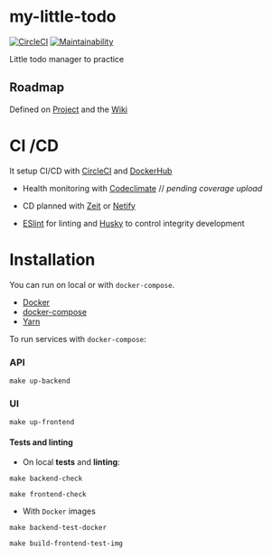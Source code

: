 # my-little-todo

[![CircleCI](https://circleci.com/gh/IsmiKin/my-little-todo.svg?style=svg)](https://circleci.com/gh/IsmiKin/my-little-todo)
[![Maintainability](https://api.codeclimate.com/v1/badges/c0643d08d5dd526688f6/maintainability)](https://codeclimate.com/github/IsmiKin/my-little-todo/maintainability)

Little todo manager to practice

## Roadmap

Defined on [Project](https://github.com/IsmiKin/my-little-todo/wiki) and the [Wiki](https://github.com/IsmiKin/my-little-todo/wiki)

# CI /CD

It setup CI/CD with [CircleCI](https://circleci.com) and [DockerHub](https://hub.docker.com/u/ismikin)

- Health monitoring with [Codeclimate](https://codeclimate.com/github/IsmiKin/my-little-todo) // _pending coverage upload_

- CD planned with [Zeit](zeit.co) or [Netify](https://www.netlify.com/)

* [ESlint](https://eslint.org/) for linting and [Husky](https://github.com/typicode/husky) to control integrity development

# Installation

You can run on local or with `docker-compose`.

- [Docker](https://www.docker.com/)
- [docker-compose](https://docs.docker.com/compose/)
- [Yarn](https://yarnpkg.com)

To run services with `docker-compose`:

### API

```
make up-backend
```

### UI

```
make up-frontend
```

#### Tests and linting

- On local **tests** and **linting**:

```
make backend-check
```

```
make frontend-check
```

- With `Docker` images

```
make backend-test-docker
```

```
make build-frontend-test-img
```
